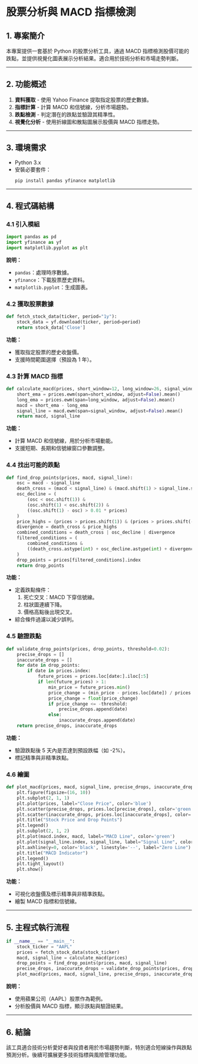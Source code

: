 # 股票分析與 MACD 指標檢測

## 1. 專案簡介
本專案提供一套基於 Python 的股票分析工具，通過 MACD 指標檢測股價可能的跌點，並提供視覺化圖表展示分析結果。適合用於技術分析和市場走勢判斷。

---

## 2. 功能概述
1. **資料獲取** - 使用 Yahoo Finance 提取指定股票的歷史數據。
2. **指標計算** - 計算 MACD 和信號線，分析市場趨勢。
3. **跌點檢測** - 判定潛在的跌點並驗證其精準性。
4. **視覺化分析** - 使用折線圖和散點圖展示股價與 MACD 指標走勢。

---

## 3. 環境需求
- Python 3.x
- 安裝必要套件：
  ```bash
  pip install pandas yfinance matplotlib
  ```

---

## 4. 程式碼結構
### 4.1 引入模組
```python
import pandas as pd
import yfinance as yf
import matplotlib.pyplot as plt
```
**說明：**
- `pandas`：處理時序數據。
- `yfinance`：下載股票歷史資料。
- `matplotlib.pyplot`：生成圖表。

### 4.2 獲取股票數據
```python
def fetch_stock_data(ticker, period="1y"):
    stock_data = yf.download(ticker, period=period)
    return stock_data['Close']
```
**功能：**
- 獲取指定股票的歷史收盤價。
- 支援時間範圍選擇（預設為 1 年）。

### 4.3 計算 MACD 指標
```python
def calculate_macd(prices, short_window=12, long_window=26, signal_window=9):
    short_ema = prices.ewm(span=short_window, adjust=False).mean()
    long_ema = prices.ewm(span=long_window, adjust=False).mean()
    macd = short_ema - long_ema
    signal_line = macd.ewm(span=signal_window, adjust=False).mean()
    return macd, signal_line
```
**功能：**
- 計算 MACD 和信號線，用於分析市場動能。
- 支援短期、長期和信號線窗口參數調整。

### 4.4 找出可能的跌點
```python
def find_drop_points(prices, macd, signal_line):
    osc = macd - signal_line
    death_cross = (macd < signal_line) & (macd.shift(1) > signal_line.shift(1)) & (osc < 0)
    osc_decline = (
        (osc < osc.shift(1)) &
        (osc.shift(1) < osc.shift(2)) &
        ((osc.shift(1) - osc) > 0.01 * prices)
    )
    price_highs = (prices > prices.shift(1)) & (prices > prices.shift(-1))
    divergence = death_cross & price_highs
    combined_conditions = death_cross | osc_decline | divergence
    filtered_conditions = (
        combined_conditions &
        ((death_cross.astype(int) + osc_decline.astype(int) + divergence.astype(int)) >= 2)
    )
    drop_points = prices[filtered_conditions].index
    return drop_points
```
**功能：**
- 定義跌點條件：
  1. 死亡交叉：MACD 下穿信號線。
  2. 柱狀圖連續下降。
  3. 價格高點後出現交叉。
- 綜合條件過濾以減少誤判。

### 4.5 驗證跌點
```python
def validate_drop_points(prices, drop_points, threshold=0.02):
    precise_drops = []
    inaccurate_drops = []
    for date in drop_points:
        if date in prices.index:
            future_prices = prices.loc[date:].iloc[:5]
            if len(future_prices) > 1:
                min_price = future_prices.min()
                price_change = (min_price - prices.loc[date]) / prices.loc[date]
                price_change = float(price_change)
                if price_change <= -threshold:
                    precise_drops.append(date)
                else:
                    inaccurate_drops.append(date)
    return precise_drops, inaccurate_drops
```
**功能：**
- 驗證跌點後 5 天內是否達到預設跌幅（如 -2%）。
- 標記精準與非精準跌點。

### 4.6 繪圖
```python
def plot_macd(prices, macd, signal_line, precise_drops, inaccurate_drops):
    plt.figure(figsize=(16, 10))
    plt.subplot(2, 1, 1)
    plt.plot(prices, label="Close Price", color='blue')
    plt.scatter(precise_drops, prices.loc[precise_drops], color='green', label="Precise Drops (Green)")
    plt.scatter(inaccurate_drops, prices.loc[inaccurate_drops], color='red', label="Inaccurate Drops (Red)")
    plt.title("Stock Price and Drop Points")
    plt.legend()
    plt.subplot(2, 1, 2)
    plt.plot(macd.index, macd, label="MACD Line", color='green')
    plt.plot(signal_line.index, signal_line, label="Signal Line", color='red')
    plt.axhline(y=0, color='black', linestyle='--', label="Zero Line")
    plt.title("MACD Indicator")
    plt.legend()
    plt.tight_layout()
    plt.show()
```
**功能：**
- 可視化收盤價及標示精準與非精準跌點。
- 繪製 MACD 指標和信號線。

---

## 5. 主程式執行流程
```python
if __name__ == "__main__":
    stock_ticker = "AAPL"
    prices = fetch_stock_data(stock_ticker)
    macd, signal_line = calculate_macd(prices)
    drop_points = find_drop_points(prices, macd, signal_line)
    precise_drops, inaccurate_drops = validate_drop_points(prices, drop_points)
    plot_macd(prices, macd, signal_line, precise_drops, inaccurate_drops)
```
**說明：**
- 使用蘋果公司（AAPL）股票作為範例。
- 分析股價與 MACD 指標，顯示跌點與驗證結果。

---

## 6. 結論
該工具適合技術分析愛好者與投資者用於市場趨勢判斷，特別適合短線操作與跌點預測分析。後續可擴展更多技術指標與風險管理功能。

